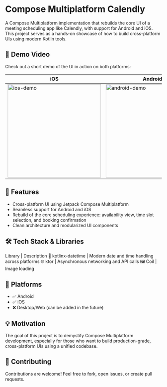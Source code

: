 # Compose Multiplatform Calendly

A Compose Multiplatform implementation that rebuilds the core UI of a meeting scheduling app like Calendly, with support for Android and iOS.
This project serves as a hands-on showcase of how to build cross-platform UIs using modern Kotlin tools.

## 🎥 Demo Video
Check out a short demo of the UI in action on both platforms:

| iOS                                                      | Android                                                          |
|----------------------------------------------------------|------------------------------------------------------------------|
| <img src="art/ios-demo.gif" alt="ios-demo" width="300"/> | <img src="art/android-demo.gif" alt="android-demo" width="300"/> | 

## 🚀 Features
- Cross-platform UI using Jetpack Compose Multiplatform
- Seamless support for Android and iOS
- Rebuild of the core scheduling experience: availability view, time slot selection, and booking confirmation
- Clean architecture and modularized UI components

## 🛠️ Tech Stack & Libraries
Library | Description
🔗 kotlinx-datetime | Modern date and time handling across platforms
🌐 ktor | Asynchronous networking and API calls
🖼️ Coil | Image loading

## 📱 Platforms
- ✅ Android
- ✅ iOS
- ❌ Desktop/Web (can be added in the future)

## 💡 Motivation
The goal of this project is to demystify Compose Multiplatform development, especially for those who want to build production-grade, cross-platform UIs using a unified codebase.

## 🙌 Contributing
Contributions are welcome! Feel free to fork, open issues, or create pull requests.
